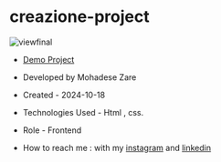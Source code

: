 # creazione-project

![viewfinal](https://user-images.githubusercontent.com/109727844/204102879-086fee63-9bda-43b2-a1aa-49879c3f2d39.jpg)

- [Demo Project](https://pouria-farahani-developer.github.io/Accordion-Menu-By-React/)

- Developed by Mohadese Zare

- Created - 2024-10-18

- Technologies Used - Html , css.

- Role - Frontend

- How to reach me : with my [instagram](https://www.instagram.com/mohadsezare_web) and [linkedin](https://www.linkedin.com/in/mohadsezare_web)
